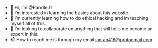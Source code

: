 - 👋 Hi, I’m @RandleJ1
- 👀 I’m interested in learning the basics about this website.
- 🌱 I’m currently learning how to do ethical hacking and im teaching myself all of this.
- 💞️ I’m looking to collaborate on anything that will help me become an expert in this. 
- 📫 How to reach me is through my email janran416@protonmail.com
<!---
RandleJ1/RandleJ1 is a ✨ special ✨ repository because its `README.md` (this file) appears on your GitHub profile.
You can click the Preview link to take a look at your changes.
--->
